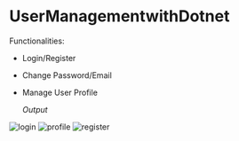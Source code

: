 ﻿# UserManagementwithDotnet

Functionalities: 
- Login/Register
- Change Password/Email
- Manage User Profile

  *Output*

![login](https://github.com/samrajkarnikar/UserManagementwithDotnet/assets/172218219/dd5b344c-12a7-48f2-85a6-f5ed4b558041)
![profile](https://github.com/samrajkarnikar/UserManagementwithDotnet/assets/172218219/6de76c66-7894-4320-8ff6-4d73ddc463f5)
![register](https://github.com/samrajkarnikar/UserManagementwithDotnet/assets/172218219/91fd5e01-60b7-4c9b-98a9-4dea051a5c30)
